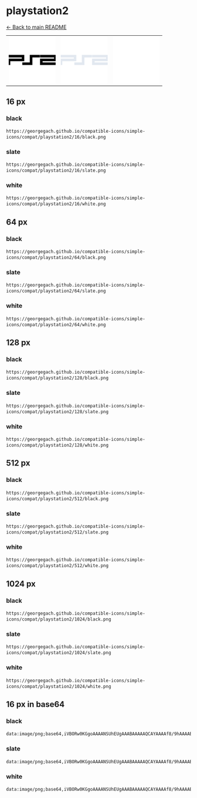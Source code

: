 # playstation2

[← Back to main README](../../README.md)

<table><tr>
  <td><img src="./128/black.png" width="128" alt="playstation2 black icon" /></td>
  <td><img src="./128/slate.png" width="128" alt="playstation2 slate icon" /></td>
  <td><img src="./128/white.png" width="128" alt="playstation2 white icon" /></td>
</tr></table>

## 16 px

### black
```
https://georgegach.github.io/compatible-icons/simple-icons/compat/playstation2/16/black.png
```

### slate
```
https://georgegach.github.io/compatible-icons/simple-icons/compat/playstation2/16/slate.png
```

### white
```
https://georgegach.github.io/compatible-icons/simple-icons/compat/playstation2/16/white.png
```

## 64 px

### black
```
https://georgegach.github.io/compatible-icons/simple-icons/compat/playstation2/64/black.png
```

### slate
```
https://georgegach.github.io/compatible-icons/simple-icons/compat/playstation2/64/slate.png
```

### white
```
https://georgegach.github.io/compatible-icons/simple-icons/compat/playstation2/64/white.png
```

## 128 px

### black
```
https://georgegach.github.io/compatible-icons/simple-icons/compat/playstation2/128/black.png
```

### slate
```
https://georgegach.github.io/compatible-icons/simple-icons/compat/playstation2/128/slate.png
```

### white
```
https://georgegach.github.io/compatible-icons/simple-icons/compat/playstation2/128/white.png
```

## 512 px

### black
```
https://georgegach.github.io/compatible-icons/simple-icons/compat/playstation2/512/black.png
```

### slate
```
https://georgegach.github.io/compatible-icons/simple-icons/compat/playstation2/512/slate.png
```

### white
```
https://georgegach.github.io/compatible-icons/simple-icons/compat/playstation2/512/white.png
```

## 1024 px

### black
```
https://georgegach.github.io/compatible-icons/simple-icons/compat/playstation2/1024/black.png
```

### slate
```
https://georgegach.github.io/compatible-icons/simple-icons/compat/playstation2/1024/slate.png
```

### white
```
https://georgegach.github.io/compatible-icons/simple-icons/compat/playstation2/1024/white.png
```

## 16 px in base64

### black
```
data:image/png;base64,iVBORw0KGgoAAAANSUhEUgAAABAAAAAQCAYAAAAf8/9hAAAABmJLR0QA/wD/AP+gvaeTAAAAfUlEQVQ4je3KsQ3BURgA8R9erCBKEYVE1BIqY9jCCoZQSgxgBgqNHURFSBQSjUKj+YrnLUDxv+pyOSp+Tw37otUxxwFrdKNf0S7eRsKxiGO0wkeY4YlO+NebMMAmixe80EMTJzwwxATb7N0lrLDM4hSL8DPe4Tfc0VfxZ3wA0d8TppN45rUAAAAASUVORK5CYII=
```

### slate
```
data:image/png;base64,iVBORw0KGgoAAAANSUhEUgAAABAAAAAQCAYAAAAf8/9hAAAABmJLR0QA/wD/AP+gvaeTAAAAu0lEQVQ4je2Qv0pCcRiGn/fnQXBQt0zoDCINQhcQ2NRleBfdghfRGLR6FQ4uXkIkgSioNVgtgge/t0niNAstPvAsL98feOHM/6P5Zjv5E6VkPeSXzel8s30GugAJrQK3S5NWJRPMSvumb6IFoEi3tgcp07ftjmBQ/kU/gW6SKy9HA0aWdov3r2sUVQre8ovmq6COdSdT/OpxRujpqt14PB5drj/vD3gYNhLLWm1fAARpLeIjRO9kBZ45ET8TpkgHpS26CAAAAABJRU5ErkJggg==
```

### white
```
data:image/png;base64,iVBORw0KGgoAAAANSUhEUgAAABAAAAAQCAYAAAAf8/9hAAAABmJLR0QA/wD/AP+gvaeTAAAAjklEQVQ4je3KsWmCYRhF4ec1P64gKUUsBLEWtMoYbuEKGcJScABn0MLGHcRKiZBCsElh8dp8gvkX0MJTnXu4vHk+kZmbWmtgGhHbzFygU/oPPmvfjwq7WhyhVXyICS5oF//3rdDH8iEe8ZeZXTSxj4hzZg4wxurhu64wj4jZvWTmF77LPOBa/IRf9Lx5MW4lmSKgVrZuRAAAAABJRU5ErkJggg==
```

